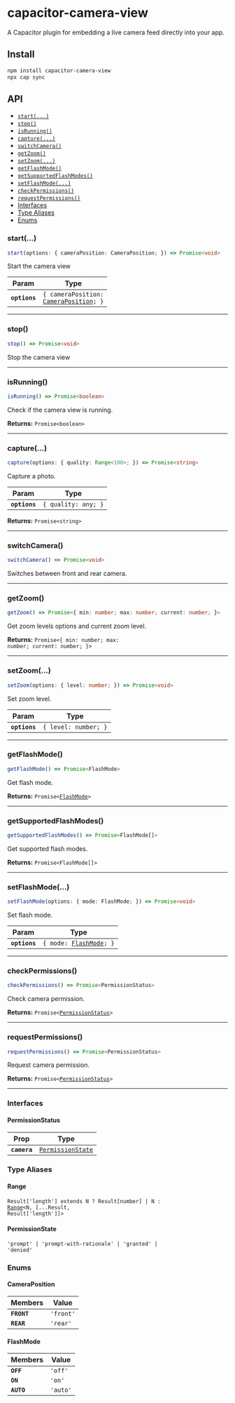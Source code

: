 # capacitor-camera-view

A Capacitor plugin for embedding a live camera feed directly into your app.

## Install

```bash
npm install capacitor-camera-view
npx cap sync
```

## API

<docgen-index>

* [`start(...)`](#start)
* [`stop()`](#stop)
* [`isRunning()`](#isrunning)
* [`capture(...)`](#capture)
* [`switchCamera()`](#switchcamera)
* [`getZoom()`](#getzoom)
* [`setZoom(...)`](#setzoom)
* [`getFlashMode()`](#getflashmode)
* [`getSupportedFlashModes()`](#getsupportedflashmodes)
* [`setFlashMode(...)`](#setflashmode)
* [`checkPermissions()`](#checkpermissions)
* [`requestPermissions()`](#requestpermissions)
* [Interfaces](#interfaces)
* [Type Aliases](#type-aliases)
* [Enums](#enums)

</docgen-index>

<docgen-api>
<!--Update the source file JSDoc comments and rerun docgen to update the docs below-->

### start(...)

```typescript
start(options: { cameraPosition: CameraPosition; }) => Promise<void>
```

Start the camera view

| Param         | Type                                                                           |
| ------------- | ------------------------------------------------------------------------------ |
| **`options`** | <code>{ cameraPosition: <a href="#cameraposition">CameraPosition</a>; }</code> |

--------------------


### stop()

```typescript
stop() => Promise<void>
```

Stop the camera view

--------------------


### isRunning()

```typescript
isRunning() => Promise<boolean>
```

Check if the camera view is running.

**Returns:** <code>Promise&lt;boolean&gt;</code>

--------------------


### capture(...)

```typescript
capture(options: { quality: Range<100>; }) => Promise<string>
```

Capture a photo.

| Param         | Type                           |
| ------------- | ------------------------------ |
| **`options`** | <code>{ quality: any; }</code> |

**Returns:** <code>Promise&lt;string&gt;</code>

--------------------


### switchCamera()

```typescript
switchCamera() => Promise<void>
```

Switches between front and rear camera.

--------------------


### getZoom()

```typescript
getZoom() => Promise<{ min: number; max: number; current: number; }>
```

Get zoom levels options and current zoom level.

**Returns:** <code>Promise&lt;{ min: number; max: number; current: number; }&gt;</code>

--------------------


### setZoom(...)

```typescript
setZoom(options: { level: number; }) => Promise<void>
```

Set zoom level.

| Param         | Type                            |
| ------------- | ------------------------------- |
| **`options`** | <code>{ level: number; }</code> |

--------------------


### getFlashMode()

```typescript
getFlashMode() => Promise<FlashMode>
```

Get flash mode.

**Returns:** <code>Promise&lt;<a href="#flashmode">FlashMode</a>&gt;</code>

--------------------


### getSupportedFlashModes()

```typescript
getSupportedFlashModes() => Promise<FlashMode[]>
```

Get supported flash modes.

**Returns:** <code>Promise&lt;FlashMode[]&gt;</code>

--------------------


### setFlashMode(...)

```typescript
setFlashMode(options: { mode: FlashMode; }) => Promise<void>
```

Set flash mode.

| Param         | Type                                                       |
| ------------- | ---------------------------------------------------------- |
| **`options`** | <code>{ mode: <a href="#flashmode">FlashMode</a>; }</code> |

--------------------


### checkPermissions()

```typescript
checkPermissions() => Promise<PermissionStatus>
```

Check camera permission.

**Returns:** <code>Promise&lt;<a href="#permissionstatus">PermissionStatus</a>&gt;</code>

--------------------


### requestPermissions()

```typescript
requestPermissions() => Promise<PermissionStatus>
```

Request camera permission.

**Returns:** <code>Promise&lt;<a href="#permissionstatus">PermissionStatus</a>&gt;</code>

--------------------


### Interfaces


#### PermissionStatus

| Prop         | Type                                                        |
| ------------ | ----------------------------------------------------------- |
| **`camera`** | <code><a href="#permissionstate">PermissionState</a></code> |


### Type Aliases


#### Range

<code>Result['length'] extends N ? Result[number] | N : <a href="#range">Range</a>&lt;N, [...Result, Result['length']]&gt;</code>


#### PermissionState

<code>'prompt' | 'prompt-with-rationale' | 'granted' | 'denied'</code>


### Enums


#### CameraPosition

| Members     | Value                |
| ----------- | -------------------- |
| **`FRONT`** | <code>'front'</code> |
| **`REAR`**  | <code>'rear'</code>  |


#### FlashMode

| Members    | Value               |
| ---------- | ------------------- |
| **`OFF`**  | <code>'off'</code>  |
| **`ON`**   | <code>'on'</code>   |
| **`AUTO`** | <code>'auto'</code> |

</docgen-api>
